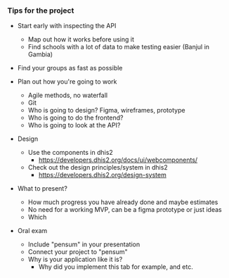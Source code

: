 ### Tips for the project
- Start early with inspecting the API
    - Map out how it works before using it
    - Find schools with a lot of data to make testing easier (Banjul in Gambia)

- Find your groups as fast as possible

- Plan out how you're going to work
    - Agile methods, no waterfall
    - Git
    - Who is going to design? Figma, wireframes, prototype
    - Who is going to do the frontend?
    - Who is going to look at the API?

- Design
    - Use the components in dhis2
        - https://developers.dhis2.org/docs/ui/webcomponents/
    - Check out the design principles/system in dhis2
        - https://developers.dhis2.org/design-system

- What to present?
    - How much progress you have already done and maybe estimates
    - No need for a working MVP, can be a figma prototype or just ideas
    - Which 

- Oral exam
    - Include "pensum" in your presentation
    - Connect your project to "pensum"
    - Why is your application like it is?
        - Why did you implement this tab for example, and etc.